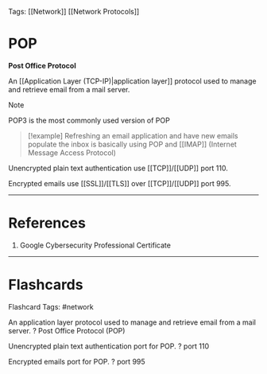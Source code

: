 Tags: [[Network]] [[Network Protocols]]
# POP

**Post Office Protocol**

An [[Application Layer (TCP-IP)|application layer]] protocol used to manage and retrieve email from a mail server.

> [!note] 
> POP3 is the most commonly used version of POP

> [!example] 
> Refreshing an email application and have new emails populate the inbox is basically using POP and [[IMAP]] (Internet Message Access Protocol)


Unencrypted plain text authentication use [[TCP]]/[[UDP]] port 110.

Encrypted emails use [[SSL]]/[[TLS]] over [[TCP]]/[[UDP]] port 995.

---
# References

1. Google Cybersecurity Professional Certificate

---
# Flashcards

Flashcard Tags: #network 

An application layer protocol used to manage and retrieve email from a mail server.
?
Post Office Protocol (POP)

Unencrypted plain text authentication port for POP.
?
port 110

Encrypted emails port for POP.
?
port 995